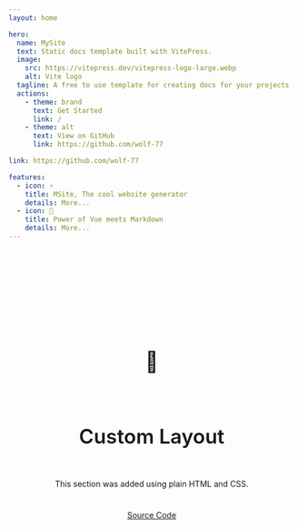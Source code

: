 ```yaml
---
layout: home

hero:
  name: MySite
  text: Static docs template built with VitePress.
  image:
    src: https://vitepress.dev/vitepress-logo-large.webp
    alt: Vite logo
  tagline: A free to use template for creating docs for your projects
  actions:
    - theme: brand
      text: Get Started
      link: /
    - theme: alt
      text: View on GitHub
      link: https://github.com/wolf-77

link: https://github.com/wolf-77

features:
  - icon: ⚡️
    title: MSite, The cool website generator
    details: More...
  - icon: 🎉
    title: Power of Vue meets Markdown
    details: More...
---
```

<style>
    /* Custom Stlye */
.custom-layout {
  background-color: var(--vp-c-bg-soft);
  color: var(--vp-c-text-1);
  padding: 1.5rem;
  display: flex;
  flex-direction: column;
  align-items: center;
  justify-content: center;
  text-align: center;
  gap: 1rem;
  min-height: 400px;
  max-width: 1152px;
  margin: 6rem auto 0;
  border-radius: 10px;
}

.custom-layout h1 {
  font-size: 2.2rem;
  font-weight: 600;
}

.custom-layout .btn {
  background-color: var(--vp-button-brand-bg);
  color: var(--vp-button-brand-text);
  border-radius: 20px;
  padding: 0.5rem 1.4rem;
}
</style>
<div class="custom-layout">
  <h1>🤖</h1>
  <h1>Custom Layout</h1>
  <p>This section was added using plain HTML and CSS.</p>
  <a href="https://vitepress.dev/" target="_blank" class="btn">Source Code</a>
</div>